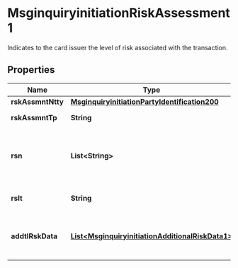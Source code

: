 

# MsginquiryinitiationRiskAssessment1

Indicates to the card issuer the level of risk associated with the transaction.
## Properties

Name | Type | Description | Notes
------------ | ------------- | ------------- | -------------
**rskAssmntNtty** | [**MsginquiryinitiationPartyIdentification200**](MsginquiryinitiationPartyIdentification200.md) |  |  [optional]
**rskAssmntTp** | **String** | Type of risk assessment. |  [optional]
**rsn** | **List&lt;String&gt;** | Reason for indicating a certain level of risk for the transaction. |  [optional]
**rslt** | **String** | Risk assessment result. |  [optional]
**addtlRskData** | [**List&lt;MsginquiryinitiationAdditionalRiskData1&gt;**](MsginquiryinitiationAdditionalRiskData1.md) | Additional risk data associated with the transaction. |  [optional]



